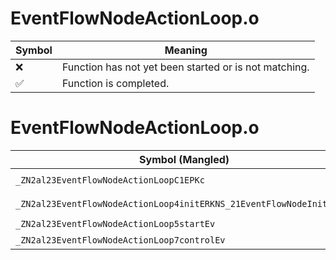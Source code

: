 # EventFlowNodeActionLoop.o
| Symbol | Meaning 
| ------------- | ------------- 
| :x: | Function has not yet been started or is not matching. 
| :white_check_mark: | Function is completed. 


# EventFlowNodeActionLoop.o
| Symbol (Mangled) | Symbol (Demangled) | Decompiled? |
| ------------- |  ------------- | ------------- |
| `_ZN2al23EventFlowNodeActionLoopC1EPKc` | `al::EventFlowNodeActionLoop::EventFlowNodeActionLoop(char const*)` | :white_check_mark: |
| `_ZN2al23EventFlowNodeActionLoop4initERKNS_21EventFlowNodeInitInfoE` | `al::EventFlowNodeActionLoop::init(al::EventFlowNodeInitInfo const&)` | :white_check_mark: |
| `_ZN2al23EventFlowNodeActionLoop5startEv` | `al::EventFlowNodeActionLoop::start(void)` | :white_check_mark: |
| `_ZN2al23EventFlowNodeActionLoop7controlEv` | `al::EventFlowNodeActionLoop::control(void)` | :white_check_mark: |
